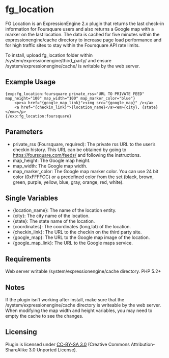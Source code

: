 fg_location
===========

FG Location is an ExpressionEngine 2.x plugin that returns the last check-in information for Foursquare users and also returns a Google map with a marker on the last location. The data is cached for five minutes within the expressionengine/cache directory to increase page load performance and for high traffic sites to stay within the Foursquare API rate limits.

To install, upload fg_location folder within /system/expressionengine/third_party/ and ensure /system/expressionengine/cache/ is writable by the web server.

## Example Usage
<pre><code>&#123;exp:fg_location:foursquare private_rss=&quot;URL TO PRIVATE FEED&quot; map_height=&quot;100&quot; map_width=&quot;100&quot; map_marker_color=&quot;blue&quot;&#125;
    &lt;p&gt;&lt;a href=&quot;&#123;google_map_link&#125;&quot;&gt;&lt;img src=&quot;&#123;google_map&#125;&quot; /&gt;&lt;/a&gt;
    &lt;a href=&quot;&#123;checkin_link&#125;&quot;&gt;&#123;location_name&#125;&lt;/a&gt;&lt;em&gt;&#123;city&#125;, &#123;state&#125;&lt;/em&gt;&lt;/p&gt;
&#123;/exp:fg_location:foursquare&#125;</code></pre>

## Parameters
* private_rss (Foursquare, required): The private rss URL to the user’s checkin history. This URL can be obtained by going to https://foursquare.com/feeds/ and following the instructions.
* map_height: The Google map height.
* map_width: The Google map width.
* map_marker_color: The Google map marker color.  You can use 24 bit color (0xFFFFCC) or a predefined color from the set (black, brown, green, purple, yellow, blue, gray, orange, red, white).

## Single Variables
* {location_name}: The name of the location entity.
* {city}: The city name of the location.
* {state}: The state name of the location.
* {coordinates}: The coordinates (long,lat) of the location.
* {checkin_link}: The URL to the checkin on the third party site.
* {google_map}: The URL to the Google map image of the location.
* {google_map_link}: The URL to the Google maps service.

## Requirements
Web server writable /system/expressionengine/cache directory.
PHP 5.2+

## Notes
If the plugin isn’t working after install, make sure that the /system/expressionengine/cache directory is writeable by the web server.
When modifying the map width and height variables, you may need to empty the cache to see the changes.

## Licensing
Plugin is licensed under [CC-BY-SA 3.0](http://creativecommons.org/licenses/by/3.0/) (Creative Commons Attribution-ShareAlike 3.0 Unported License).